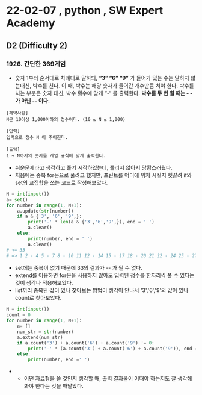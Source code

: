 # 22-02-07  , python ,  SW Expert Academy

## D2 (Difficulty 2)



### 1926. 간단한 369게임



- 숫자 1부터 순서대로 차례대로 말하되, **“3” “6” “9”** 가 들어가 있는 수는 말하지 않는대신, 박수를 친다. 이 때, 박수는 해당 숫자가 들어간 개수만큼 쳐야 한다. 박수를 치는 부분은 숫자 대신, 박수 횟수에 맞게 “-“ 를 출력한다. **박수를 두 번 칠 때는 - - 가 아닌 -- 이다.** 

```
[제약사항]
N은 10이상 1,000이하의 정수이다. (10 ≤ N ≤ 1,000)
 
[입력]
입력으로 정수 N 이 주어진다.

[출력]
1 ~ N까지의 숫자를 게임 규칙에 맞게 출력한다.
```

- 쉬운문제라고 생각하고 풀기 시작하였는데, 풀리지 않아서 당황스러웠다.
- 처음에는 중복 for문으로 풀려고 했지만, 프린트를 어디에 위치 시킬지 헷갈려 if와 set의 교집합을 쓰는 코드로 작성해보았다.

```python
N = int(input())
a= set()
for number in range(1, N+1):
    a.update(str(number))
    if a & {'3', '6', '9',}:
        print('-' * len(a & {'3','6','9',}), end = ' ')
        a.clear()
    else:
        print(number, end = ' ')
        a.clear()
# <= 33
# => 1 2 - 4 5 - 7 8 - 10 11 12 - 14 15 - 17 18 - 20 21 22 - 24 25 - 27 28 - - - - -
```

- set에는 중복이 없기 때문에 33의 결과가 -- 가 될 수 없다.
- extend를 이용하면 for문을 사용하지 않아도 입력된 정수를 한자리씩 풀 수 있다는 것이 생각나 적용해보았다.
- list끼리 중복된 값이 있나 찾아보는 방법이 생각이 안나서 '3','6','9'의 값이 있나 count로 찾아보았다.

```python
N = int(input())
count = 0
for number in range(1, N+1):
    a= []
    num_str = str(number)
    a.extend(num_str)
    if a.count('3') + a.count('6') + a.count('9') != 0:
        print('-' * (a.count('3') + a.count('6') + a.count('9')), end =' ')
    else:
        print(number, end =' ')
```

- - 어떤 자료형을 쓸 것인지 생각할 때, 출력 결과물이 어때야 하는지도 잘 생각해봐야 한다는 것을 깨달았다.

    